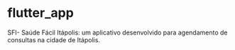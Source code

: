 # flutter_app
SFI- Saúde Fácil Itápolis: um aplicativo desenvolvido para agendamento de consultas na cidade de Itápolis. 
